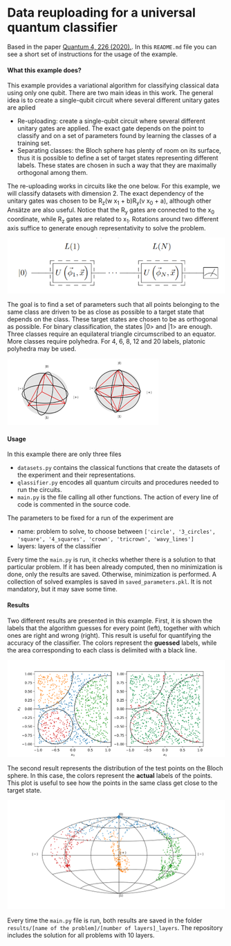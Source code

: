 # Data reuploading for a universal quantum classifier

Based in the paper [Quantum 4, 226 (2020).](https://quantum-journal.org/papers/q-2020-02-06-226/). In this `README.md` file you can see a short
set of instructions for the usage of the example. 

#### What this example does?

This example provides a variational algorithm for classifying classical data using only one qubit. There are two main ideas
in this work. The general idea is 
to create a single-qubit circuit where several different unitary gates are aplied
- Re-uploading: create a single-qubit circuit where several different unitary gates are applied. The exact gate 
 depends on the point to classify and on a set of parameters found by learning the classes of a training set.
- Separating classes: the Bloch sphere has plenty of room on its surface, thus it is possible to define a set of 
target states representing different labels. These states are chosen in such a way that they are maximally orthogonal 
among them.

The re-uploading works in circuits like the one below. For this example, we will classify datasets with dimension 2. 
The exact dependency of the unitary gates was chosen to be R<sub>z</sub>(w x<sub>1</sub> + b)R<sub>y</sub>(v x<sub>0</sub> + a), 
although other Ansätze are also useful. Notice that the R<sub>y</sub> gates are connected to the x<sub>0</sub> coordinate, 
while R<sub>z</sub> gates are related to x<sub>1</sub>. Rotations around two different axis suffice to generate enough 
representativity to solve the problem. 

<img src="images/circuit.png" width="510px">

The goal is to find a set of parameters such that all points belonging to the same class are driven to be as close as
possible to a target state that depends on the class. These target states are chosen to be as orthogonal as possible. 
For binary classification, the states |0> and |1> are enough. Three classes require an equilateral triangle circumscribed
to an equator. More classes require polyhedra. For 4, 6, 8, 12 and 20 labels, platonic polyhedra may be used.

<img src="images/bloch_states.png" width="350px">

#### Usage
In this example there are only three files
- `datasets.py` contains the classical functions that create the datasets of the experiment and their representations. 
- `qlassifier.py` encodes all quantum circuits and procedures needed to run the circuits.
- `main.py` is the file calling all other functions. The action of every line of code is commented in the source code. 

The parameters to be fixed for a run of the experiment are
- name: problem to solve, to choose between `['circle', '3_circles', 'square', '4_squares', 'crown', 'tricrown', 'wavy_lines']`
- layers: layers of the classifier

Every time the `main.py` is run, it checks whether there is a solution to that particular problem. If it has been
already computed, then no minimization is done, only the results are saved. Otherwise, minimization is performed. 
A collection of solved examples is saved in `saved_parameters.pkl`. It is not mandatory, but it may save some time.

#### Results

Two different results are presented in this example. First, it is shown the labels that the algorithm guesses for every
point (left), together with which ones are right and wrong (right). This result is useful for quantifying the accuracy
of the classifier. The colors represent the **guessed** labels, while the area corresponding to each class is delimited
with a black line.

<img src="images/test_set.png" width="510px">

The second result represents the distribution of the test points on the Bloch sphere. In this case, the colors represent
the **actual** labels of the points. This plot is useful to see how the points in the same class get close to the target
state. 

<img src="images/world_map.png" width="510px">

Every time the `main.py` file is run, both results are saved in the folder 
`results/[name of the problem]/[number of layers]_layers`. The repository includes the solution 
for all problems with 10 layers.